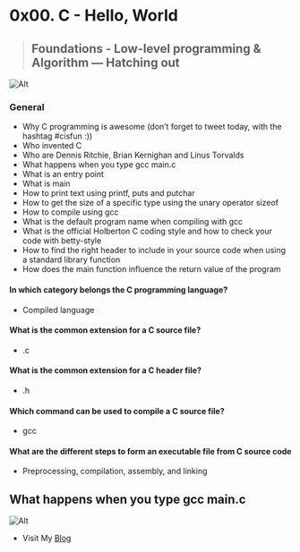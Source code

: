 # 0x00. C - Hello, World
> ## Foundations - Low-level programming & Algorithm ― Hatching out

![Alt](https://4.bp.blogspot.com/-YFU-CMWVfqk/W2x8VqlgbOI/AAAAAAAAAFY/mMRxSjYh3_0Zayef-2MlDKoIyEjIynzUQCLcBGAs/s1600/Screenshot%2Bfrom%2B2018-08-09%2B15-24-31.png)

### General

* Why C programming is awesome (don’t forget to tweet today, with the hashtag #cisfun :))
* Who invented C
* Who are Dennis Ritchie, Brian Kernighan and Linus Torvalds
* What happens when you type gcc main.c
* What is an entry point
* What is main
* How to print text using printf, puts and putchar
* How to get the size of a specific type using the unary operator sizeof
* How to compile using gcc
* What is the default program name when compiling with gcc
* What is the official Holberton C coding style and how to check your code with betty-style
* How to find the right header to include in your source code when using a standard library function
* How does the main function influence the return value of the program

#### In which category belongs the C programming language?

* Compiled language

#### What is the common extension for a C source file?

* .c

#### What is the common extension for a C header file?

* .h

#### Which command can be used to compile a C source file?

* gcc

#### What are the different steps to form an executable file from C source code

* Preprocessing, compilation, assembly, and linking

## What happens when you type gcc main.c

![Alt](https://www3.ntu.edu.sg/home/ehchua/programming/cpp/images/GCC_CompilationProcess.png)

* Visit My [Blog](https://medium.com/@jclopez100/what-happens-when-you-type-gcc-main-c-858599e6fbd1)
